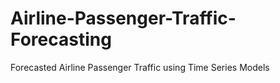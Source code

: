 # Airline-Passenger-Traffic-Forecasting
Forecasted Airline Passenger Traffic using Time Series Models
